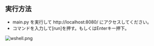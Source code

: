 ## 実行方法

* main.py を実行して http://localhost:8080/ にアクセスしてください。
* コマンドを入力して[run]を押す。もしくはEnterキー押下。

![wshell.png](https://qiita-image-store.s3.amazonaws.com/0/25728/2af37972-662e-d127-2ebb-f5a4d119a779.png)
